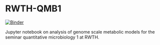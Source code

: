 # RWTH-QMB1

[![Binder](https://mybinder.org/badge_logo.svg)](https://mybinder.org/v2/gh/uliebal/RWTH-QMB1/master)

Jupyter notebook on analysis of genome scale metabolic models for the seminar quantitative microbiology 1 at RWTH.
